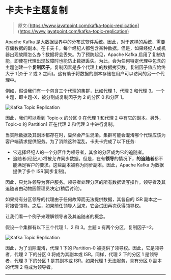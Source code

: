 # 卡夫卡主题复制

> 原文:[https://www.javatpoint.com/kafka-topic-replication](https://www.javatpoint.com/kafka-topic-replication)

Apache Kafka 是大数据世界中的分布式软件系统。因此，对于这样的系统，需要存储数据的副本。在卡夫卡，每个经纪人都包含某种数据。但是，如果经纪人或机器出现故障怎么办？数据将会丢失。为了预防起见，Apache Kafka 启用了复制功能，即使在代理出现故障时也能防止数据丢失。为此，会为任何特定代理中包含的主题创建一个**复制因子**。复制因素是多个代理上的数据拷贝数。复制因子值应始终大于 1(介于 2 或 3 之间)。这有助于将数据的副本存储在用户可以访问的另一个代理中。

例如，假设我们有一个包含三个代理的集群，比如代理 1、代理 2 和代理 3。一个主题，即主题-X，被分割成复制因子为 2 的分区 0 和分区 1。

![Kafka Topic Replication](../Images/b0a86598310e08dd9c3b40ccbb40effe.png)

因此，我们可以看到 Topic-x 的分区 0 在代理 1 和代理 2 中有它的副本。另外，Topic-x 的 Partition1 正在代理 2 和代理 3 中进行复制。

当实际数据及其副本都存在时，显然会产生混淆。集群可能会混淆哪个代理应该为客户端请求提供服务。为了消除这种混乱，卡夫卡完成了以下任务:

*   它选择经纪人的一个分区作为领导者，其余的分区成为它的追随者。
*   追随者(经纪人)将被允许同步数据。但是，在有**领导**的情况下，**的追随者**都不能满足客户的要求。这些副本被称为同步副本。因此，Apache Kafka 为数据提供了多个 ISR(同步复制)。

因此，只允许领导为客户服务。领导者处理分区的所有数据读写操作。领导者及其追随者由动物园管理员决定(稍后讨论)。

如果持有分区领导的代理由于任何故障而无法提供数据，其各自的 ISR 副本之一将接管领导。之后，如果前任领导人回来，它会试图再次获得领导权。

让我们看一个例子来理解领导者及其追随者的概念。

假设一个集群有以下三个代理 1、2 和 3。主题 x 有两个分区，复制因子=2。

![Kafka Topic Replication](../Images/865119bd5585061855415b891ada3d6b.png)

因此，为了消除混淆，代理 1 下的 Partition-0 被提供了领导权。因此，它是领导者，代理 2 下的分区 0 将成为其副本或 ISR。同样，代理 2 下的分区 1 是领导者，代理 3 下的分区 1 是其副本或 ISR。如果代理 1 无法服务，具有分区 0 副本的代理 2 将成为领导者。

* * *